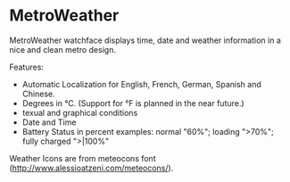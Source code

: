 # MetroWeather
MetroWeather watchface displays time, date and weather information in a nice and clean metro design. 

Features:
- Automatic Localization for English, French, German, Spanish and Chinese.
- Degrees in °C. (Support for °F is planned in the near future.)
- texual and graphical conditions
- Date and Time
- Battery Status in percent
     examples: normal "60%"; loading ">70%"; fully charged ">|100%"

Weather Icons are from meteocons font (http://www.alessioatzeni.com/meteocons/).
